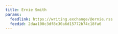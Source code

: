 ```yaml
---
title: Ernie Smith
params:
  feedlink: https://writing.exchange/@ernie.rss
  feedid: 2daa100c3df8c30a6d15772b74c18fa6
---
```

